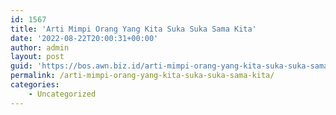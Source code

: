 ```yaml
---
id: 1567
title: 'Arti Mimpi Orang Yang Kita Suka Suka Sama Kita'
date: '2022-08-22T20:00:31+00:00'
author: admin
layout: post
guid: 'https://bos.awn.biz.id/arti-mimpi-orang-yang-kita-suka-suka-sama-kita/'
permalink: /arti-mimpi-orang-yang-kita-suka-suka-sama-kita/
categories:
    - Uncategorized
---
```


